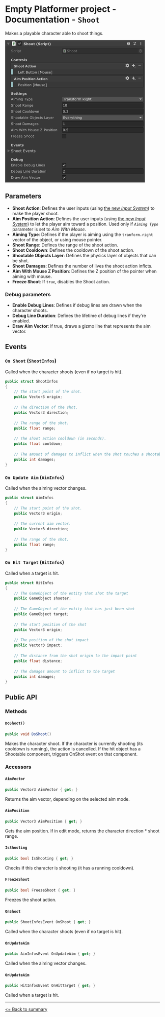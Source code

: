 # Empty Platformer project - Documentation - `Shoot`

Makes a playable character able to shoot things.

![`Shoot` component inspector](./images/shoot.png)

## Parameters

- **Shoot Action**: Defines the user inputs (using [the new *Input System*](https://docs.unity3d.com/Packages/com.unity.inputsystem@1.0)) to make the player shoot.
- **Aim Position Action**: Defines the user inputs (using [the new *Input System*](https://docs.unity3d.com/Packages/com.unity.inputsystem@1.0)) to let the player aim toward a position. Used only if *`Aiming Type`* parameter is set to *Aim With Mouse*.
- **Aiming Type**: Defines if the player is aiming using the `tranform.right` vector of the object, or using mouse pointer.
- **Shoot Range**: Defines the range of the shoot action.
- **Shoot Cooldown**: Defines the cooldown of the shoot action.
- **Shootable Objects Layer**: Defines the physics layer of objects that can be shot.
- **Shoot Damages**: Defines the number of lives the shoot action inflcts.
- **Aim With Mouse Z Position**: Defines the Z position of the pointer when aiming with mouse.
- **Freeze Shoot**: If `true`, disables the Shoot action.

### Debug parameters

- **Enable Debug Lines**: Defines if debug lines are drawn when the character shoots.
- **Debug Line Duration**: Defines the lifetime of debug lines if they're enabled.
- **Draw Aim Vector**: If true, draws a gizmo line that represents the aim vector.

## Events

### `On Shoot` (`ShootInfos`)

Called when the character shoots (even if no target is hit).

```cs
public struct ShootInfos
{
	// The start point of the shot.
	public Vector3 origin;

	// The direction of the shot.
	public Vector3 direction;

	// The range of the shot.
	public float range;

	// The shoot action cooldown (in seconds).
	public float cooldown;

	// The amount of damages to inflict when the shot touches a shootable entity.
	public int damages;
}
```

### `On Update Aim` (`AimInfos`)

Called when the aiming vector changes.

```cs
public struct AimInfos
{
    // The start point of the shot.
    public Vector3 origin;

    // The current aim vector.
    public Vector3 direction;

    // The range of the shot.
    public float range;
}
```

### `On Hit Target` (`HitInfos`)

Called when a target is hit.

```cs
public struct HitInfos
{
	// The GameObject of the entity that shot the target
	public GameObject shooter;

	// The GameObject of the entity that has just been shot
	public GameObject target;

	// The start position of the shot
	public Vector3 origin;

	// The position of the shot impact
    public Vector3 impact;

	// The distance from the shot origin to the impact point
    public float distance;

	// The damages amount to inflict to the target
	public int damages;
}
```

## Public API

### Methods

#### `DoShoot()`

```cs
public void DoShoot()
```

Makes the character shoot. If the character is currently shooting (its cooldown is running), the action is cancelled. If the hit object has a Shootable component, triggers OnShot event on that component.

### Accessors

#### `AimVector`

```cs
public Vector3 AimVector { get; }
```

Returns the aim vector, depending on the selected aim mode.

#### `AimPosition`

```cs
public Vector3 AimPosition { get; }
```

Gets the aim position. If in edit mode, returns the character direction * shoot range.

#### `IsShooting`

```cs
public bool IsShooting { get; }
```

Checks if this character is shooting (it has a running cooldown).

#### `FreezeShoot`

```cs
public bool FreezeShoot { get; }
```

Freezes the shoot action.

#### `OnShoot`

```cs
public ShootInfosEvent OnShoot { get; }
```

Called when the character shoots (even if no target is hit).

#### `OnUpdateAim`

```cs
public AimInfosEvent OnUpdateAim { get; }
```

Called when the aiming vector changes.

#### `OnUpdateAim`

```cs
public HitInfosEvent OnHitTarget { get; }
```

Called when a target is hit.

---

[<= Back to summary](./README.md)